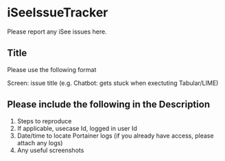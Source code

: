 # iSeeIssueTracker
 Please report any iSee issues here. 

## Title
Please use the following format

Screen: issue title (e.g. Chatbot: gets stuck when exectuting Tabular/LIME)

## Please include the following in the Description

1. Steps to reproduce
2. If applicable, usecase Id, logged in user Id
3. Date/time to locate Portainer logs (if you already have access, please attach any logs)
4. Any useful screenshots
